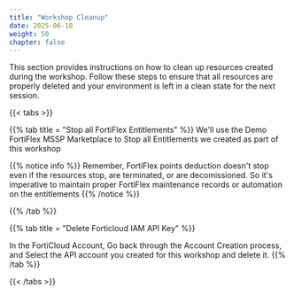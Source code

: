 ```yaml
---
title: "Workshop Cleanup"
date: 2025-06-10
weight: 50
chapter: false
---
```



This section provides instructions on how to clean up resources created during the workshop. Follow these steps to ensure that all resources are properly deleted and your environment is left in a clean state for the next session.

{{< tabs >}}

{{% tab title = "Stop all FortiFlex Entitlements" %}}
We'll use the Demo FortiFlex MSSP Marketplace to Stop all Entitlements we created as part of this workshop

{{% notice info %}} 
Remember, FortiFlex points deduction doesn't stop even if the resources stop, are terminated, or are decomissioned.  So it's imperative to maintain proper FortiFlex maintenance records or automation on the entitlements
{{% /notice %}}

{{% /tab %}}

{{% tab title = "Delete Forticloud IAM API Key" %}}

In the FortiCloud Account, Go back through the Account Creation process, and Select the API account you created for this workshop and delete it.
{{% /tab %}}



{{< /tabs >}}

